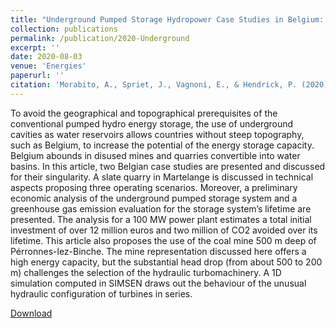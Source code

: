 ```yaml
---
title: "Underground Pumped Storage Hydropower Case Studies in Belgium: Perspectives and Challenges"
collection: publications
permalink: /publication/2020-Underground
excerpt: ''
date: 2020-08-03
venue: 'Energies'
paperurl: ''
citation: 'Morabito, A., Spriet, J., Vagnoni, E., & Hendrick, P. (2020). &quot;Underground pumped storage hydropower case studies in Belgium: perspectives and challenges.&quot; <i>Energies, 13,</i>15, 4000'
---
```


To avoid the geographical and topographical prerequisites of the conventional pumped hydro energy storage, the use of underground cavities as water reservoirs allows countries without steep topography, such as Belgium, to increase the potential of the energy storage capacity. Belgium abounds in disused mines and quarries convertible into water basins. In this article, two Belgian case studies are presented and discussed for their singularity. A slate quarry in Martelange is discussed in technical aspects proposing three operating scenarios. Moreover, a preliminary economic analysis of the underground pumped storage system and a greenhouse gas emission evaluation for the storage system’s lifetime are presented. The analysis for a 100 MW power plant estimates a total initial investment of over 12 million euros and two million of CO2 avoided over its lifetime. This article also proposes the use of the coal mine 500 m deep of Pérronnes-lez-Binche. The mine representation discussed here offers a high energy capacity, but the substantial head drop (from about 500 to 200 m) challenges the selection of the hydraulic turbomachinery. A 1D simulation computed in SIMSEN draws out the behaviour of the unusual hydraulic configuration of turbines in series.


[Download](https://morabito-a.github.io/info/files/2020-Underground)